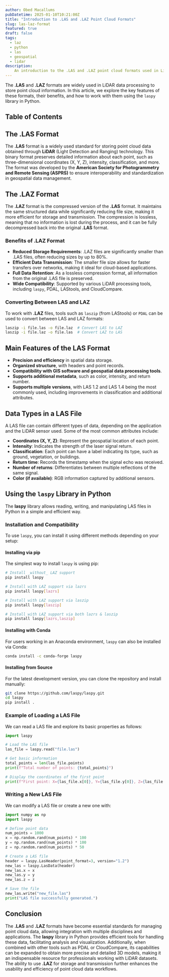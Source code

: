 ```yaml
---
author: Obed Macallums
pubDatetime: 2025-01-10T10:21:00Z
title: "Introduction to .LAS and .LAZ Point Cloud Formats"
slug: las-laz-format
featured: true
draft: false
tags:
  - laz
  - python
  - las
  - geospatial
  - lidar
description:
    An introduction to the .LAS and .LAZ point cloud formats used in LiDAR data processing, including their features, benefits, and conversion methods. Learn how to work with LAS files using the laspy library in Python.
---
```


The **.LAS** and **.LAZ** formats are widely used in LiDAR data processing to store point cloud information. In this article, we explore the key features of these formats, their benefits, and how to work with them using the `laspy` library in Python.

## Table of Contents

## The .LAS Format

The **.LAS** format is a widely used standard for storing point cloud data obtained through **LiDAR** (Light Detection and Ranging) technology. This binary format preserves detailed information about each point, such as three-dimensional coordinates (X, Y, Z), intensity, classification, and more. The format was developed by the **American Society for Photogrammetry and Remote Sensing (ASPRS)** to ensure interoperability and standardization in geospatial data management.

## The .LAZ Format

The **.LAZ** format is the compressed version of the **.LAS** format. It maintains the same structured data while significantly reducing file size, making it more efficient for storage and transmission. The compression is lossless, meaning that no information is lost during the process, and it can be fully decompressed back into the original **.LAS** format.

### Benefits of .LAZ Format

- **Reduced Storage Requirements**: .LAZ files are significantly smaller than .LAS files, often reducing sizes by up to 80%.
- **Efficient Data Transmission**: The smaller file size allows for faster transfers over networks, making it ideal for cloud-based applications.
- **Full Data Retention**: As a lossless compression format, all information from the original .LAS file is preserved.
- **Wide Compatibility**: Supported by various LiDAR processing tools, including `laspy`, PDAL, LAStools, and CloudCompare.

### Converting Between LAS and LAZ

To work with **.LAZ** files, tools such as `laszip` (from LAStools) or `PDAL` can be used to convert between LAS and LAZ formats:

```bash
laszip -i file.las -o file.laz  # Convert LAS to LAZ
laszip -i file.laz -o file.las  # Convert LAZ to LAS
```

## Main Features of the LAS Format

- **Precision and efficiency** in spatial data storage.
- **Organized structure**, with headers and point records.
- **Compatibility with GIS software and geospatial data processing tools**.
- **Supports additional metadata**, such as color, intensity, and return number.
- **Supports multiple versions**, with LAS 1.2 and LAS 1.4 being the most commonly used, including improvements in classification and additional attributes.

## Data Types in a LAS File

A LAS file can contain different types of data, depending on the application and the LiDAR sensor used. Some of the most common attributes include:

- **Coordinates (X, Y, Z)**: Represent the geospatial location of each point.
- **Intensity**: Indicates the strength of the laser signal return.
- **Classification**: Each point can have a label indicating its type, such as ground, vegetation, or buildings.
- **Return time**: Records the timestamp when the signal echo was received.
- **Number of returns**: Differentiates between multiple reflections of the same signal.
- **Color (if available)**: RGB information captured by additional sensors.

## Using the `laspy` Library in Python

The **laspy** library allows reading, writing, and manipulating LAS files in Python in a simple and efficient way.

### Installation and Compatibility

To use `laspy`, you can install it using different methods depending on your setup:

#### Installing via pip

The simplest way to install `laspy` is using pip:

```bash
# Install _without_ LAZ support
pip install laspy

# Install with LAZ support via lazrs
pip install laspy[lazrs]

# Install with LAZ support via laszip
pip install laspy[laszip]

# Install with LAZ support via both lazrs & laszip
pip install laspy[lazrs,laszip]
```

#### Installing with Conda

For users working in an Anaconda environment, `laspy` can also be installed via Conda:

```bash
conda install -c conda-forge laspy
```

#### Installing from Source

For the latest development version, you can clone the repository and install manually:

```bash
git clone https://github.com/laspy/laspy.git
cd laspy
pip install .
```

### Example of Loading a LAS File

We can read a LAS file and explore its basic properties as follows:

```python
import laspy

# Load the LAS file
las_file = laspy.read("file.las")

# Get basic information
total_points = len(las_file.points)
print(f"Total number of points: {total_points}")

# Display the coordinates of the first point
print(f"First point: X={las_file.x[0]}, Y={las_file.y[0]}, Z={las_file.z[0]}")
```

### Writing a New LAS File

We can modify a LAS file or create a new one with:

```python
import numpy as np
import laspy

# Define point data
num_points = 1000
x = np.random.rand(num_points) * 100
y = np.random.rand(num_points) * 100
z = np.random.rand(num_points) * 50

# Create a LAS file
header = laspy.LasHeader(point_format=3, version="1.2")
new_las = laspy.LasData(header)
new_las.x = x
new_las.y = y
new_las.z = z

# Save the file
new_las.write("new_file.las")
print("LAS file successfully generated.")
```

## Conclusion

The **.LAS** and **.LAZ** formats have become essential standards for managing point cloud data, allowing integration with multiple disciplines and applications. The **laspy** library in Python provides efficient tools for handling these data, facilitating analysis and visualization. Additionally, when combined with other tools such as PDAL or CloudCompare, its capabilities can be expanded to obtain more precise and detailed 3D models, making it an indispensable resource for professionals working with LiDAR datasets. The ability to use **.LAZ** for storage and transmission further enhances the usability and efficiency of point cloud data workflows.
